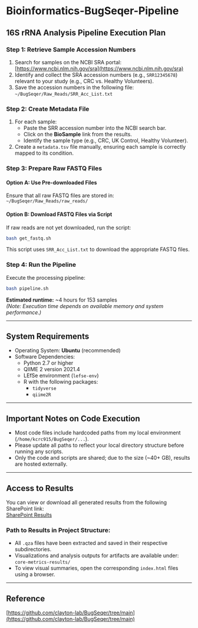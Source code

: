 # Bioinformatics-BugSeqer-Pipeline

## 16S rRNA Analysis Pipeline Execution Plan

### Step 1: Retrieve Sample Accession Numbers
1. Search for samples on the NCBI SRA portal: [https://www.ncbi.nlm.nih.gov/sra](https://www.ncbi.nlm.nih.gov/sra)
2. Identify and collect the SRA accession numbers (e.g., `SRR12345678`) relevant to your study (e.g., CRC vs. Healthy Volunteers).
3. Save the accession numbers in the following file:  
   `~/BugSeqer/Raw_Reads/SRR_Acc_List.txt`

### Step 2: Create Metadata File
1. For each sample:
   - Paste the SRR accession number into the NCBI search bar.
   - Click on the **BioSample** link from the results.
   - Identify the sample type (e.g., CRC, UK Control, Healthy Volunteer).
2. Create a `metadata.tsv` file manually, ensuring each sample is correctly mapped to its condition.

### Step 3: Prepare Raw FASTQ Files

#### Option A: Use Pre-downloaded Files
Ensure that all raw FASTQ files are stored in:  
`~/BugSeqer/Raw_Reads/raw_reads/`

#### Option B: Download FASTQ Files via Script
If raw reads are not yet downloaded, run the script:

```bash
bash get_fastq.sh
```

This script uses `SRR_Acc_List.txt` to download the appropriate FASTQ files.

### Step 4: Run the Pipeline
Execute the processing pipeline:

```bash
bash pipeline.sh
```

**Estimated runtime:** ~4 hours for 153 samples  
*(Note: Execution time depends on available memory and system performance.)*

---

## System Requirements
- Operating System: **Ubuntu** (recommended)
- Software Dependencies:
  - Python 2.7 or higher
  - QIIME 2 version 2021.4
  - LEfSe environment (`lefse-env`)
  - R with the following packages:
    - `tidyverse`
    - `qiime2R`

---

## Important Notes on Code Execution
- Most code files include hardcoded paths from my local environment (`/home/kcrc915/BugSeqer/...`).
- Please update all paths to reflect your local directory structure before running any scripts.
- Only the code and scripts are shared; due to the size (~40+ GB), results are hosted externally.

---

## Access to Results
You can view or download all generated results from the following SharePoint link:  
[SharePoint Results](https://kansas-my.sharepoint.com/:u:/g/personal/k164c194_home_ku_edu/EcEaULqySmhGn1ldC63j1kABD1eaEkIUOfN0UlhzHLhypg?e=f78h1K)

### Path to Results in Project Structure:
- All `.qza` files have been extracted and saved in their respective subdirectories.
- Visualizations and analysis outputs for artifacts are available under: `core-metrics-results/`
- To view visual summaries, open the corresponding `index.html` files using a browser.

---

## Reference
[https://github.com/clayton-lab/BugSeqer/tree/main](https://github.com/clayton-lab/BugSeqer/tree/main)
